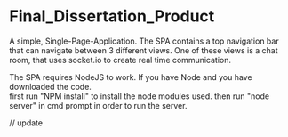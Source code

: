 # Final_Dissertation_Product
A simple, Single-Page-Application. The SPA contains a top navigation bar that can navigate between 3 different views.
One of these views is a chat room, that uses socket.io to create real time communication.

The SPA requires NodeJS to work. If you have Node and you have downloaded the code.  
first run "NPM install" to install the node modules used.
then run "node server" in cmd prompt in order to run the server.

// update 
